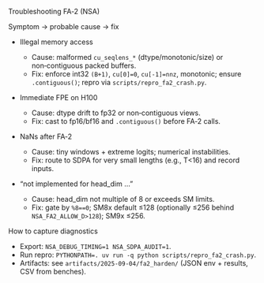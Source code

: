Troubleshooting FA‑2 (NSA)

Symptom → probable cause → fix

- Illegal memory access
  - Cause: malformed `cu_seqlens_*` (dtype/monotonic/size) or non‑contiguous packed buffers.
  - Fix: enforce int32 `(B+1)`, `cu[0]=0`, `cu[-1]=nnz`, monotonic; ensure `.contiguous()`; repro via `scripts/repro_fa2_crash.py`.

- Immediate FPE on H100
  - Cause: dtype drift to fp32 or non‑contiguous views.
  - Fix: cast to fp16/bf16 and `.contiguous()` before FA‑2 calls.

- NaNs after FA‑2
  - Cause: tiny windows + extreme logits; numerical instabilities.
  - Fix: route to SDPA for very small lengths (e.g., T<16) and record inputs.

- “not implemented for head_dim …”
  - Cause: head_dim not multiple of 8 or exceeds SM limits.
  - Fix: gate by `%8==0`; SM8x default ≤128 (optionally ≤256 behind `NSA_FA2_ALLOW_D>128`); SM9x ≤256.

How to capture diagnostics
- Export: `NSA_DEBUG_TIMING=1 NSA_SDPA_AUDIT=1`.
- Run repro: `PYTHONPATH=. uv run -q python scripts/repro_fa2_crash.py`.
- Artifacts: see `artifacts/2025-09-04/fa2_harden/` (JSON env + results, CSV from benches).

